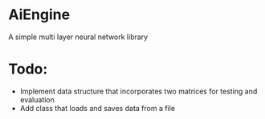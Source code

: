# AiEngine
A simple multi layer neural network library
# Todo:
- Implement data structure that incorporates two matrices for testing and evaluation
- Add class that loads and saves data from a file
